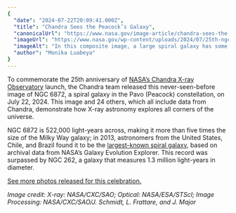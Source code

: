 ```yaml
---
{
  "date": "2024-07-22T20:09:41.000Z",
  "title": "Chandra Sees the Peacock’s Galaxy",
  "canonicalUrl": "https://www.nasa.gov/image-article/chandra-sees-the-peacocks-galaxy/",
  "imageUrl": "https://www.nasa.gov/wp-content/uploads/2024/07/25th-ngc6872.jpg",
  "imageAlt": "In this composite image, a large spiral galaxy has some of its superheated gas stolen by a smaller, nearby neighbor. Centered in the frame, NGC 6872 is a large spiral galaxy with two elongated arms that stretch toward our upper right and lower left. Near the white dot at the heart of the galaxy, a cloud of neon purple tints the arms, which appear steel blue at the tips. The purple represents hot gas detected by Chandra. Just to the upper left of NGC 6872 is a second spiral galaxy. Its spiraling arms are much smaller, but the bright white dot at its core is quite large, suggesting a supermassive black hole. Some of the steel blue matter and gas from NGC 6872’s lower arm appears to be floating toward the smaller galaxy, likely pulled toward the supermassive black hole.",
  "author": "Monika Luabeya"
}
---
```


To commemorate the 25th anniversary of [NASA’s Chandra X-ray Observatory](https://science.nasa.gov/mission/chandra/) launch, the Chandra team released this never-seen-before image of NGC 6872, a spiral galaxy in the Pavo (Peacock) constellation, on July 22, 2024. This image and 24 others, which all include data from Chandra, demonstrate how X-ray astronomy explores all corners of the universe.

NGC 6872 is 522,000 light-years across, making it more than five times the size of the Milky Way galaxy; in 2013, astronomers from the United States, Chile, and Brazil found it to be the [largest-known spiral galaxy](https://www.jpl.nasa.gov/news/nasas-galex-reveals-the-largest-known-spiral-galaxy), based on archival data from NASA’s Galaxy Evolution Explorer. This record was surpassed by NGC 262, a galaxy that measures 1.3 million light-years in diameter.

[See more photos released for this celebration.](https://www.nasa.gov/missions/chandra/25-images-to-celebrate-nasas-chandra-25th-anniversary/)

_Image credit: X-ray: NASA/CXC/SAO; Optical: NASA/ESA/STScI; Image Processing: NASA/CXC/SAO/J. Schmidt, L. Frattare, and J. Major_

